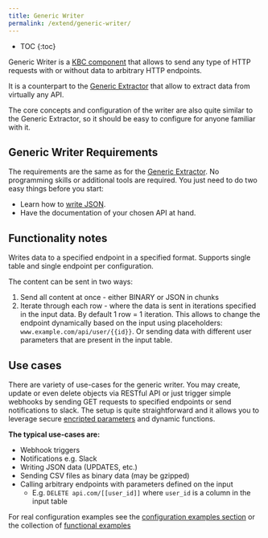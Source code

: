 ```yaml
---
title: Generic Writer
permalink: /extend/generic-writer/
---
```


* TOC
{:toc}

Generic Writer is a [KBC component](/overview/) that allows to send any type of HTTP requests with or without data to arbitrary HTTP endpoints. 

It is a counterpart to the [Generic Extractor](/extend/generic-extractor) that allow to extract data from virtually any API.

The core concepts and configuration of the writer are also quite similar to the Generic Extractor, so it should be easy to 
configure for anyone familiar with it.

## Generic Writer Requirements
The requirements are the same as for the [Generic Extractor](/extend/generic-extractor/#generic-extractor-requirements).
No programming skills or additional tools are required. You just need to do two easy things before you start:

- Learn how to [write JSON](/extend/generic-extractor/tutorial/json/).
- Have the documentation of your chosen API at hand.

## Functionality notes

Writes data to a specified endpoint in a specified format. Supports single table and single endpoint per configuration.

The content can be sent in two ways:

1. Send all content at once - either BINARY or JSON in chunks
2. Iterate through each row - where the data is sent in iterations specified in the input data. By default 1 row = 1 iteration. 
This allows to change the endpoint dynamically based on the input using placeholders: `www.example.com/api/user/{{id}}`.
Or sending data with different user parameters that are present in the input table.

## Use cases

There are variety of use-cases for the generic writer. You may create, update or even delete objects via RESTful API or just trigger 
simple webhooks by sending GET requests to specified endpoints or send notifications to slack. The setup is quite straightforward and it 
allows you to leverage secure [encripted parameters](overview/encryption/) and dynamic functions. 

**The typical use-cases are:**

- Webhook triggers
- Notifications e.g. Slack
- Writing JSON data (UPDATES, etc.)
- Sending CSV files as binary data (may be gzipped)
- Calling arbitrary endpoints with parameters defined on the input
    - E.g. `DELETE api.com/[[user_id]]` where `user_id` is a column in the input table

For real configuration examples see the [configuration examples section](/extend/generic-writer/configuration-examples)
 or the collection of [functional examples](https://bitbucket.org/kds_consulting_team/kds-team.wr-generic/src/master/docs/examples/)